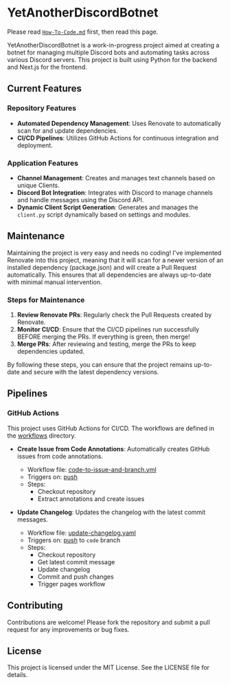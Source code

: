 # YetAnotherDiscordBotnet


Please read [`How-To-Code.md`](./How-To-Code.md) first, then read this page.

YetAnotherDiscordBotnet is a work-in-progress project aimed at creating a botnet for managing multiple Discord bots and automating tasks across various Discord servers. This project is built using Python for the backend and Next.js for the frontend.

## Current Features

### Repository Features
- **Automated Dependency Management**: Uses Renovate to automatically scan for and update dependencies.
- **CI/CD Pipelines**: Utilizes GitHub Actions for continuous integration and deployment.

### Application Features
- **Channel Management**: Creates and manages text channels based on unique Clients.
- **Discord Bot Integration**: Integrates with Discord to manage channels and handle messages using the Discord API.
- **Dynamic Client Script Generation**: Generates and manages the `client.py` script dynamically based on settings and modules.

## Maintenance

Maintaining the project is very easy and needs no coding! I've implemented Renovate into this project, meaning that it will scan for a newer version of an installed dependency (package.json) and will create a Pull Request automatically. This ensures that all dependencies are always up-to-date with minimal manual intervention.

### Steps for Maintenance
1. **Review Renovate PRs**: Regularly check the Pull Requests created by Renovate.
2. **Monitor CI/CD**: Ensure that the CI/CD pipelines run successfully BEFORE merging the PRs. If everything is green, then merge!
3. **Merge PRs**: After reviewing and testing, merge the PRs to keep dependencies updated.

By following these steps, you can ensure that the project remains up-to-date and secure with the latest dependency versions.

## Pipelines

### GitHub Actions

This project uses GitHub Actions for CI/CD. The workflows are defined in the [workflows](http://_vscodecontentref_/4) directory.

- **Create Issue from Code Annotations**: Automatically creates GitHub issues from code annotations.
    - Workflow file: [code-to-issue-and-branch.yml](http://_vscodecontentref_/5)
    - Triggers on: [push](http://_vscodecontentref_/6)
    - Steps:
        - Checkout repository
        - Extract annotations and create issues

- **Update Changelog**: Updates the changelog with the latest commit messages.
    - Workflow file: [update-changelog.yaml](http://_vscodecontentref_/7)
    - Triggers on: [push](http://_vscodecontentref_/8) to `code` branch
    - Steps:
        - Checkout repository
        - Get latest commit message
        - Update changelog
        - Commit and push changes
        - Trigger pages workflow

## Contributing

Contributions are welcome! Please fork the repository and submit a pull request for any improvements or bug fixes.

## License

This project is licensed under the MIT License. See the LICENSE file for details.
